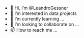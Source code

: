 - 👋 Hi, I’m @LeandroGessner
- 👀 I’m interested in data projects
- 🌱 I’m currently learning ...
- 💞️ I’m looking to collaborate on ...
- 📫 How to reach me ...

<!---
LeandroGessner/LeandroGessner is a ✨ special ✨ repository because its `README.md` (this file) appears on your GitHub profile.
You can click the Preview link to take a look at your changes.
--->
